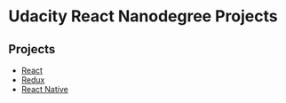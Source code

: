 # Udacity React Nanodegree Projects

## Projects
* [React](https://github.com/RusPosevkin/book-tracking)
* [Redux](https://github.com/RusPosevkin/readable)
* [React Native](https://github.com/RusPosevkin/UdaciCards)
